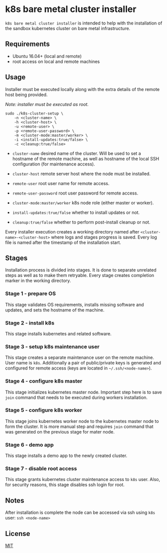 # k8s bare metal cluster installer

`k8s bare metal cluster installer` is intended to help with the installation of the sandbox kubernetes cluster on bare metal infrastructure.

## Requirements

- Ubuntu 16.04+ (local and remote)
- root access on local and remote machines

## Usage

Installer must be executed locally along with the extra details of the remote host being provided.

_Note: installer must be executed as root._

```
sudo ./k8s-cluster-setup \
    -n <cluster-name> \
    -h <cluster-host> \
    -u <remote-user> \
    -p <remote-user-password> \
    -m <cluster-mode:master/worker> \
    -i <install-updates:true/false> \
    -c <cleanup:true/false>
```

- `cluster-name` desired name of the cluster. Will be used to set a hostname of the remote machine, as well as hostname of the local SSH configuration (for maintenance access).

- `cluster-host` remote server host where the node must be installed.

- `remote-user` root user name for remote access.

- `remote-user-password` root user password for remote access.

- `cluster-mode:master/worker` k8s node role (either master or worker).

- `install-updates:true/false` whether to install updates or not.

- `cleanup:true/false` whether to perform post-install cleanup or not.

Every installer execution creates a working directory named after `<cluster-name>-<cluster-host>` where logs and stages progress is saved. Every log file is named after the timestamp of the installation start.

## Stages

Installation process is divided into stages. It is done to separate unrelated steps as well as to make them retryable. Every stage creates completion marker in the working directory.

### Stage 1 - prepare OS

This stage validates OS requirements, installs missing software and updates, and sets the hostname of the machine.

### Stage 2 - install k8s

This stage installs kubernetes and related software.

### Stage 3 - setup k8s maintenance user

This stage creates a separate maintenance user on the remote machine. User name is `k8s`. Additionally a pair of public/private keys is generated and configured for remote access (keys are located in `~/.ssh/<node-name>`).

### Stage 4 - configure k8s master

This stage initializes kubernetes master node. Important step here is to save `join` command that needs to be executed during workers installation. 

### Stage 5 - configure k8s worker

This stage joins kubernetes worker node to the kubernetes master node to form the cluster. It is more manual step and requires `join` command that was generated on the previous stage for mater node.

### Stage 6 - demo app

This stage installs a demo app to the newly created cluster.

### Stage 7 - disable root access

This stage grants kubernetes cluster maintenance access to `k8s` user. Also, for security reasons, this stage disables ssh login for root.

## Notes

After installation is complete the node can be accessed via ssh using `k8s` user: `ssh <node-name>`

## License

[MIT](https://opensource.org/licenses/MIT)

